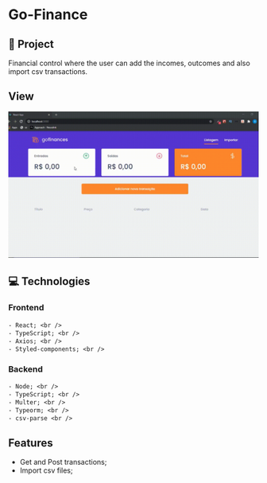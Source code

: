 # Go-Finance

## 🚀 Project
  Financial control where the user can add the incomes, outcomes and also import csv transactions. <br /> 

## View
<img src="https://github.com/GabrielBrotas/Go-Finance/blob/main/assets/app.gif" />

## 💻 Technologies
  ### Frontend
    - React; <br />
    - TypeScript; <br />
    - Axios; <br />
    - Styled-components; <br />
    
  ### Backend
    - Node; <br />
    - TypeScript; <br />
    - Multer; <br />
    - Typeorm; <br />
    - csv-parse <br />
    
## Features
  - Get and Post transactions;
  - Import csv files; 

